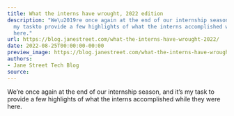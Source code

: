 ```yaml
---
title: What the interns have wrought, 2022 edition
description: "We\u2019re once again at the end of our internship season, and it\u2019s
  my taskto provide a few highlights of what the interns accomplished whilethey were
  here."
url: https://blog.janestreet.com/what-the-interns-have-wrought-2022/
date: 2022-08-25T00:00:00-00:00
preview_image: https://blog.janestreet.com/what-the-interns-have-wrought-2022/./WTIHW-2022-v3.jpg
authors:
- Jane Street Tech Blog
source:
---
```


<p>We&rsquo;re once again at the end of our internship season, and it&rsquo;s my task
to provide a few highlights of what the interns accomplished while
they were here.</p>


